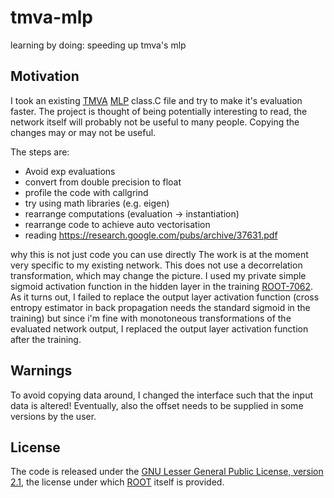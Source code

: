 tmva-mlp
========

learning by doing: speeding up tmva's mlp

Motivation
----------

I took an existing [TMVA] [MLP] class.C file and try to make it's evaluation
faster. The project is thought of being potentially interesting to read, the
network itself will probably not be useful to many people. Copying the changes
may or may not be useful.

The steps are:
 * Avoid exp evaluations
 * convert from double precision to float
 * profile the code with callgrind
 * try using math libraries (e.g. eigen)
 * rearrange computations (evaluation -> instantiation)
 * rearrange code to achieve auto vectorisation
 * reading https://research.google.com/pubs/archive/37631.pdf

why this is not just code you can use directly The work is at the moment very
specific to my existing network. This does not use a decorrelation
transformation, which may change the picture. I used my private simple sigmoid
activation function in the hidden layer in the training [ROOT-7062]. As it
turns out, I failed to replace the output layer activation function (cross
entropy estimator in back propagation needs the standard sigmoid in the
training) but since i'm fine with monotoneous transformations of the evaluated
network output, I replaced the output layer activation function after the
training.

Warnings
--------

To avoid copying data around, I changed the interface such that the input data
is altered! Eventually, also the offset needs to be supplied in some versions
by the user.

License
-------

The code is released under the [GNU Lesser General Public License, version
2.1][LGPL], the license under which [ROOT] itself is provided.

[ROOT-7062]: https://sft.its.cern.ch/jira/browse/ROOT-7062
[TMVA]:      http://tmva.sourceforge.net/
[MLP]:       http://en.wikipedia.org/wiki/Multilayer_perceptron
[LGPL]:      https://gnu.org/licenses/old-licenses/lgpl-2.1
[ROOT]:      http://root.cern.ch

